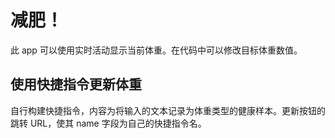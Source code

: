#  减肥！

此 app 可以使用实时活动显示当前体重。在代码中可以修改目标体重数值。

## 使用快捷指令更新体重

自行构建快捷指令，内容为将输入的文本记录为体重类型的健康样本。更新按钮的跳转 URL，使其 name 字段为自己的快捷指令名。

